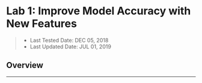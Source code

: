 # Lab 1: Improve Model Accuracy with New Features

> * Last Tested Date: DEC 05, 2018
> * Last Updated Date: JUL 01, 2019

## Overview


---